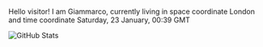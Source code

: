 Hello visitor! I am Giammarco, currently living in space coordinate London and time coordinate Saturday, 23 January, 00:39 GMT

![GitHub Stats](https://github-readme-stats.vercel.app/api?username=grcasanova)
